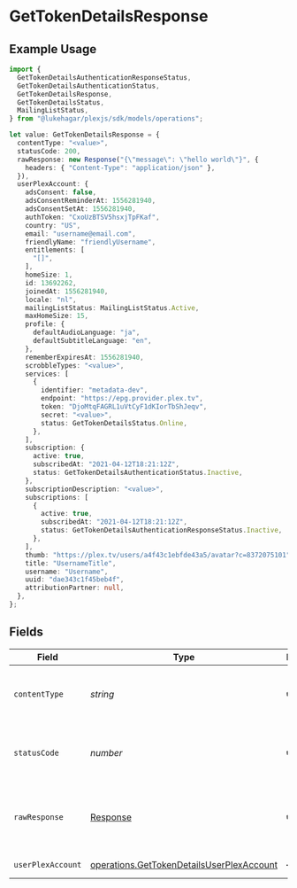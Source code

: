 # GetTokenDetailsResponse

## Example Usage

```typescript
import {
  GetTokenDetailsAuthenticationResponseStatus,
  GetTokenDetailsAuthenticationStatus,
  GetTokenDetailsResponse,
  GetTokenDetailsStatus,
  MailingListStatus,
} from "@lukehagar/plexjs/sdk/models/operations";

let value: GetTokenDetailsResponse = {
  contentType: "<value>",
  statusCode: 200,
  rawResponse: new Response("{\"message\": \"hello world\"}", {
    headers: { "Content-Type": "application/json" },
  }),
  userPlexAccount: {
    adsConsent: false,
    adsConsentReminderAt: 1556281940,
    adsConsentSetAt: 1556281940,
    authToken: "CxoUzBTSV5hsxjTpFKaf",
    country: "US",
    email: "username@email.com",
    friendlyName: "friendlyUsername",
    entitlements: [
      "[]",
    ],
    homeSize: 1,
    id: 13692262,
    joinedAt: 1556281940,
    locale: "nl",
    mailingListStatus: MailingListStatus.Active,
    maxHomeSize: 15,
    profile: {
      defaultAudioLanguage: "ja",
      defaultSubtitleLanguage: "en",
    },
    rememberExpiresAt: 1556281940,
    scrobbleTypes: "<value>",
    services: [
      {
        identifier: "metadata-dev",
        endpoint: "https://epg.provider.plex.tv",
        token: "DjoMtqFAGRL1uVtCyF1dKIorTbShJeqv",
        secret: "<value>",
        status: GetTokenDetailsStatus.Online,
      },
    ],
    subscription: {
      active: true,
      subscribedAt: "2021-04-12T18:21:12Z",
      status: GetTokenDetailsAuthenticationStatus.Inactive,
    },
    subscriptionDescription: "<value>",
    subscriptions: [
      {
        active: true,
        subscribedAt: "2021-04-12T18:21:12Z",
        status: GetTokenDetailsAuthenticationResponseStatus.Inactive,
      },
    ],
    thumb: "https://plex.tv/users/a4f43c1ebfde43a5/avatar?c=8372075101",
    title: "UsernameTitle",
    username: "Username",
    uuid: "dae343c1f45beb4f",
    attributionPartner: null,
  },
};
```

## Fields

| Field                                                                                                         | Type                                                                                                          | Required                                                                                                      | Description                                                                                                   |
| ------------------------------------------------------------------------------------------------------------- | ------------------------------------------------------------------------------------------------------------- | ------------------------------------------------------------------------------------------------------------- | ------------------------------------------------------------------------------------------------------------- |
| `contentType`                                                                                                 | *string*                                                                                                      | :heavy_check_mark:                                                                                            | HTTP response content type for this operation                                                                 |
| `statusCode`                                                                                                  | *number*                                                                                                      | :heavy_check_mark:                                                                                            | HTTP response status code for this operation                                                                  |
| `rawResponse`                                                                                                 | [Response](https://developer.mozilla.org/en-US/docs/Web/API/Response)                                         | :heavy_check_mark:                                                                                            | Raw HTTP response; suitable for custom response parsing                                                       |
| `userPlexAccount`                                                                                             | [operations.GetTokenDetailsUserPlexAccount](../../../sdk/models/operations/gettokendetailsuserplexaccount.md) | :heavy_minus_sign:                                                                                            | Logged in user details                                                                                        |